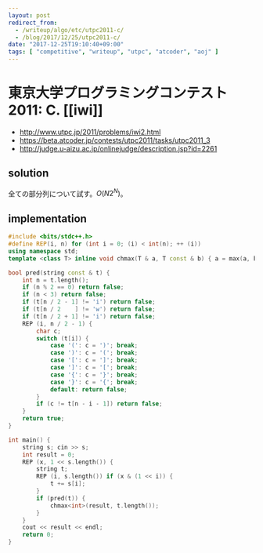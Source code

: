 ```yaml
---
layout: post
redirect_from:
  - /writeup/algo/etc/utpc2011-c/
  - /blog/2017/12/25/utpc2011-c/
date: "2017-12-25T19:10:40+09:00"
tags: [ "competitive", "writeup", "utpc", "atcoder", "aoj" ]
---
```


# 東京大学プログラミングコンテスト2011: C. [[iwi]]

-   <http://www.utpc.jp/2011/problems/iwi2.html>
-   <https://beta.atcoder.jp/contests/utpc2011/tasks/utpc2011_3>
-   <http://judge.u-aizu.ac.jp/onlinejudge/description.jsp?id=2261>

## solution

全ての部分列について試す。$O(N2^N)$。

## implementation

``` c++
#include <bits/stdc++.h>
#define REP(i, n) for (int i = 0; (i) < int(n); ++ (i))
using namespace std;
template <class T> inline void chmax(T & a, T const & b) { a = max(a, b); }

bool pred(string const & t) {
    int n = t.length();
    if (n % 2 == 0) return false;
    if (n < 3) return false;
    if (t[n / 2 - 1] != 'i') return false;
    if (t[n / 2    ] != 'w') return false;
    if (t[n / 2 + 1] != 'i') return false;
    REP (i, n / 2 - 1) {
        char c;
        switch (t[i]) {
            case '(': c = ')'; break;
            case ')': c = '('; break;
            case '[': c = ']'; break;
            case ']': c = '['; break;
            case '{': c = '}'; break;
            case '}': c = '{'; break;
            default: return false;
        }
        if (c != t[n - i - 1]) return false;
    }
    return true;
}

int main() {
    string s; cin >> s;
    int result = 0;
    REP (x, 1 << s.length()) {
        string t;
        REP (i, s.length()) if (x & (1 << i)) {
            t += s[i];
        }
        if (pred(t)) {
            chmax<int>(result, t.length());
        }
    }
    cout << result << endl;
    return 0;
}
```

